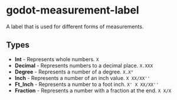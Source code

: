 # godot-measurement-label

A label that is used for different forms of measurements.

## Types

- **Int** - Represents whole numbers. `X`
- **Decimal** - Represents numbers to a decimal place. `X.XXX`
- **Degree** - Represents a number of a degree. `X.X°`
- **Inch** - Represents a number of an inch value. `X XX/XX''`
- **Ft_Inch** - Represents a number to a foot inch. `X' X XX/XX''`
- **Fraction** - Represents a number with a fraction at the end. `X X/X`

